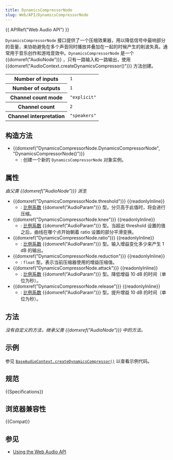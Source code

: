 ```yaml
---
title: DynamicsCompressorNode
slug: Web/API/DynamicsCompressorNode
---
```


{{ APIRef("Web Audio API") }}

`DynamicsCompressorNode` 接口提供了一个压缩效果器，用以降低信号中最响部分的音量，来协助避免在多个声音同时播放并叠加在一起的时候产生的削波失真。通常用于音乐创作和游戏音效中。`DynamicsCompressorNode` 是一个 {{domxref("AudioNode")}} ，只有一路输入和一路输出，使用 {{domxref("AudioContext.createDynamicsCompressor()")}} 方法创建。

<table class="properties">
  <tbody>
    <tr>
      <th scope="row">Number of inputs</th>
      <td><code>1</code></td>
    </tr>
    <tr>
      <th scope="row">Number of outputs</th>
      <td><code>1</code></td>
    </tr>
    <tr>
      <th scope="row">Channel count mode</th>
      <td><code>"explicit"</code></td>
    </tr>
    <tr>
      <th scope="row">Channel count</th>
      <td><code>2</code></td>
    </tr>
    <tr>
      <th scope="row">Channel interpretation</th>
      <td><code>"speakers"</code></td>
    </tr>
  </tbody>
</table>

## 构造方法

- {{domxref("DynamicsCompressorNode.DynamicsCompressorNode", "DynamicsCompressorNode()")}}
  - : 创建一个新的 `DynamicsCompressorNode` 对象实例。

## 属性

_由父类 {{domxref("AudioNode")}} 派生_

- {{domxref("DynamicsCompressorNode.threshold")}} {{readonlyInline}}
  - : [比例系数](/zh-CN/docs/DOM/AudioParam#k-rate) {{domxref("AudioParam")}} 型。分贝高于此值时，将会进行压缩。
- {{domxref("DynamicsCompressorNode.knee")}} {{readonlyInline}}
  - : [比例系数](/zh-CN/docs/DOM/AudioParam#k-rate) {{domxref("AudioParam")}} 型。当超出 threshold 设置的值之后，曲线在哪个点开始朝着 ratio 设置的部分平滑变换。
- {{domxref("DynamicsCompressorNode.ratio")}} {{readonlyInline}}
  - : [比例系数](/zh-CN/docs/DOM/AudioParam#k-rate) {{domxref("AudioParam")}} 型。输入增益变化多少来产生 1 dB 的输出。
- {{domxref("DynamicsCompressorNode.reduction")}} {{readonlyInline}}
  - : `float` 型。表示当前压缩器使用的增益压缩值。
- {{domxref("DynamicsCompressorNode.attack")}} {{readonlyInline}}
  - : [比例系数](/zh-CN/docs/DOM/AudioParam#k-rate) {{domxref("AudioParam")}} 型。降低增益 10 dB 的时间（单位为秒）。
- {{domxref("DynamicsCompressorNode.release")}} {{readonlyInline}}
  - : [比例系数](/zh-CN/docs/DOM/AudioParam#k-rate) {{domxref("AudioParam")}} 型。提升增益 10 dB 的时间（单位为秒）。

## 方法

_没有自定义的方法，继承父类 {{domxref("AudioNode")}} 中的方法。_

## 示例

参见 [`BaseAudioContext.createDynamicsCompressor()`](/zh-CN/docs/Web/API/BaseAudioContext/createDynamicsCompressor#example) 以查看示例代码。

## 规范

{{Specifications}}

## 浏览器兼容性

{{Compat}}

## 参见

- [Using the Web Audio API](/zh-CN/docs/Web_Audio_API/Using_Web_Audio_API)
